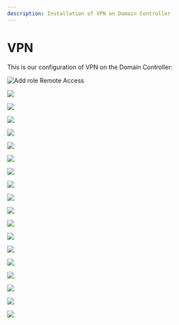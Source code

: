 ```yaml
---
description: Installation of VPN on Domain Controller
---
```


# VPN

This is our configuration of VPN on the Domain Controller:

![Add role Remote Access](../.gitbook/assets/1%20%281%29.PNG)

![](../.gitbook/assets/2.PNG)

![](../.gitbook/assets/3%20%281%29.PNG)

![](../.gitbook/assets/4%20%281%29.PNG)

![](../.gitbook/assets/5.PNG)

![](../.gitbook/assets/6%20%281%29.PNG)

![](../.gitbook/assets/7%20%281%29.PNG)

![](../.gitbook/assets/8%20%281%29.PNG)

![](../.gitbook/assets/9%20%282%29.PNG)

![](../.gitbook/assets/10%20%281%29.PNG)

![](../.gitbook/assets/11.PNG)

![](../.gitbook/assets/12.PNG)

![](../.gitbook/assets/13.PNG)

![](../.gitbook/assets/14.PNG)

![](../.gitbook/assets/15.PNG)

![](../.gitbook/assets/16.PNG)

![](../.gitbook/assets/17.PNG)

![](../.gitbook/assets/18.PNG)

![](../.gitbook/assets/untitled.png)

